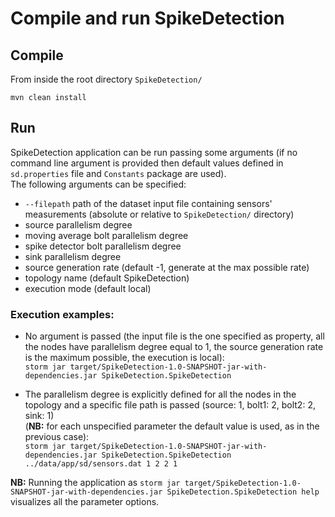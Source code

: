 # Compile and run SpikeDetection

## Compile
From inside the root directory `SpikeDetection/`

`mvn clean install`

## Run
SpikeDetection application can be run passing some arguments (if no command line argument is provided then default values defined in `sd.properties` file and `Constants` package are used). <br> The following arguments can be specified:<ul><li>`--filepath` path of the dataset input file containing sensors' measurements (absolute or relative to `SpikeDetection/` directory)</li><li>source parallelism degree</li><li>moving average bolt parallelism degree</li><li>spike detector bolt parallelism degree</li><li>sink parallelism degree</li><li>source generation rate (default -1, generate at the max possible rate)</li><li>topology name (default SpikeDetection)</li><li>execution mode (default local)</li></ul>

### Execution examples:
* No argument is passed (the input file is the one specified as property, all the nodes have parallelism degree equal to 1, the source generation rate is the maximum possible, the execution is local): <br> `storm jar target/SpikeDetection-1.0-SNAPSHOT-jar-with-dependencies.jar SpikeDetection.SpikeDetection`

* The parallelism degree is explicitly defined for all the nodes in the topology and a specific file path is passed (source: 1, bolt1: 2, bolt2: 2, sink: 1) <br> (<b>NB:</b> for each unspecified parameter the default value is used, as in the previous case): <br> `storm jar target/SpikeDetection-1.0-SNAPSHOT-jar-with-dependencies.jar SpikeDetection.SpikeDetection ../data/app/sd/sensors.dat 1 2 2 1`

<b>NB:</b> Running the application as `storm jar target/SpikeDetection-1.0-SNAPSHOT-jar-with-dependencies.jar SpikeDetection.SpikeDetection help` visualizes all the parameter options.